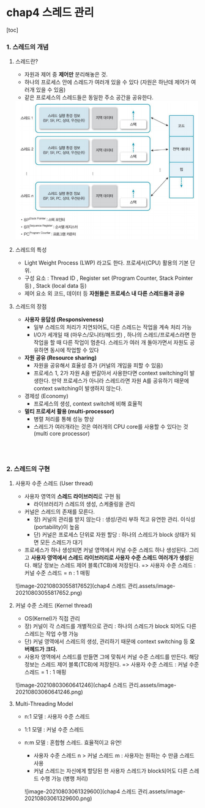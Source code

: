 # chap4 스레드 관리

[toc]

### 1.  스레드의 개념

1. 스레드란?

   - 자원과 제어 중 **제어만** 분리해놓은 것. 
   - 하나의 프로세스 안에 스레드가 여러개 있을 수 있다 (자원은 하난데 제어가 여러개 있을 수 있음)
   - 같은 프로세스의 스레드들은 동일한 주소 공간을 공유한다.

   <img src="chap4 스레드 관리.assets/image-20210803053734104.png" alt="image-20210803053734104" style="zoom: 67%;" />

2. 스레드의 특성

   - Light Weight Process (LWP) 라고도 한다. 프로세서(CPU) 활용의 기본 단위.
   - 구성 요소 : Thread ID , Register set (Program Counter, Stack Pointer 등) , Stack (local data 등)
   - 제어 요소 외 코드, 데이터 등 **자원들은 프로세스 내 다른 스레드들과 공유**

3. 스레드의 장점

   - **사용자 응답성 (Responsiveness)**
     - 일부 스레드의 처리가 지연되어도, 다른 스레드는 작업을 계속 처리 가능
     - I/O가 세개일 때 (마우스/모니터/헤드셋) , 하나의 스레드/프로세스라면 한 작업을 할 때 다른 작업이 멈춘다. 스레드가 여러 개 돌아가면서 자원도 공유하면 동시에 작업할 수 있다
   - **자원 공유 (Resource sharing)**
     - 자원을 공유해서 효율성 증가 (커널의 개입을 피할 수 있음)
     - 프로세스 1, 2가 자원 A을 번갈아서 사용한다면 context switching이 발생한다. 만약 프로세스가 아니라 스레드라면 자원 A를 공유하기 때문에 context switching이 발생하지 않는다.
   - 경제성 (Economy)
     - 프로세스의 생성, context switch에 비해 효율적
   - **멀티 프로세서 활용 (multi-processor)**
     - 병렬 처리를 통해 성능 향상
     - 스레드가 여러개라는 것은 여러개의 CPU core를 사용할 수 있다는 것 (multi core processor)

<br/>

<br/>

### 2. 스레드의 구현

1. 사용자 수준 스레드 (User thread)

   - 사용자 영역의 **스레드 라이브러리**로 구현 됨
     - 라이브러리가 스레드의 생성, 스케줄링을 관리 
   - 커널은 스레드의 존재를 모른다.
     - 장) 커널의 관리를 받지 않는다 : 생성/관리 부하 적고 유연한 관리. 이식성(portability)이 높음
     - 단) 커널은 프로세스 단위로 자원 할당 : 하나의 스레드가 block 상태가 되면 모든 스레드가 대기
   - 프로세스가 하나 생성되면 커널 영역에서 커널 수준 스레드 하나 생성된다. 그리고 **사용자 영역에서 스레드 라이브러리로 사용자 수준 스레드 여러개가 생성**된다. 해당 정보는 스레드 제어 블록(TCB)에 저장된다. => 사용자 수준 스레드 : 커널 수준 스레드 = n : 1 매핑

   ![image-20210803055817652](chap4 스레드 관리.assets/image-20210803055817652.png)

2. 커널 수준 스레드 (Kernel thread)

   - OS(Kernel)가 직접 관리
   - 장) 커널이 각 스레드를 개별적으로 관리 : 하나의 스레드가 block 되어도 다른 스레드는 작업 수행 가능
   - 단) 커널 영역에서 스레드의 생성, 관리하기 때문에 context switching 등 **오버헤드가 크다.**
   - 사용자 영역에서 스레드를 만들면 그에 맞춰서 커널 수준 스레드를 만든다. 해당 정보는 스레드 제어 블록(TCB)에 저장된다. => 사용자 수준 스레드 : 커널 수준 스레드 = 1 : 1 매핑

   ![image-20210803060641246](chap4 스레드 관리.assets/image-20210803060641246.png)

3. Multi-Threading Model

   - n:1 모델 : 사용자 수준 스레드

   - 1:1 모델 : 커널 수준 스레드

   - n:m 모델 : 혼합형 스레드. 효율적이고 유연!

     - 사용자 수준 스레드 n > 커널 스레드 m : 사용자는 원하는 수 만큼 스레드 사용
     - 커널 스레드는 자신에게 할당된 한 사용자 스레드가 block되어도 다른 스레드 수행 가능 (병행 처리)

     ![image-20210803061329600](chap4 스레드 관리.assets/image-20210803061329600.png)

